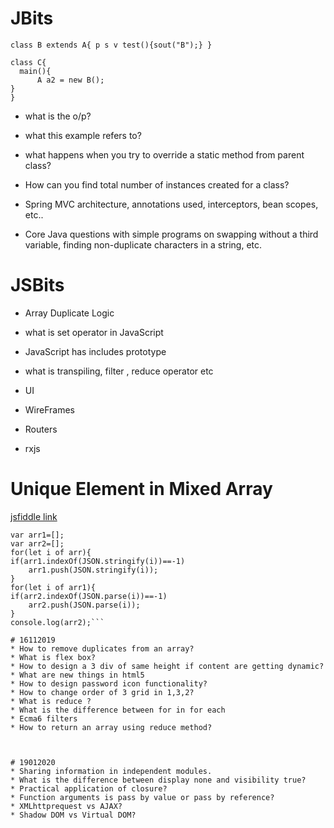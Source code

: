 # JBits

```class A{ p s v test(){sout("A");} }
class B extends A{ p s v test(){sout("B");} }

class C{
  main(){
      A a2 = new B();
}
}
```


* what is the o/p?

* what this example refers to?

* what happens when you try to override a static method from parent class?  

* How can you find total number of instances created for a class?  

* Spring MVC architecture, annotations used, interceptors, bean scopes, etc..

* Core Java questions with simple programs on swapping without a third variable, finding non-duplicate characters in a string, etc.


# JSBits


* Array Duplicate Logic 

* what is set operator in JavaScript

* JavaScript has includes prototype

* what is transpiling, filter , reduce operator etc 

* UI

* WireFrames

* Routers  

* rxjs

# Unique Element in Mixed Array

[jsfiddle link](https://jsfiddle.net/ruffthawts/03pdwvm2/1/)


```var arr=[1,2,"s","s",[1,3],2,[1,3]];
var arr1=[];
var arr2=[];
for(let i of arr){
if(arr1.indexOf(JSON.stringify(i))==-1)
	arr1.push(JSON.stringify(i));
}
for(let i of arr1){
if(arr2.indexOf(JSON.parse(i))==-1)
	arr2.push(JSON.parse(i));
}
console.log(arr2);```

# 16112019
* How to remove duplicates from an array?
* What is flex box?
* How to design a 3 div of same height if content are getting dynamic?
* What are new things in html5
* How to design password icon functionality?
* How to change order of 3 grid in 1,3,2?
* What is reduce ?
* What is the difference between for in for each
* Ecma6 filters
* How to return an array using reduce method?



# 19012020
* Sharing information in independent modules.
* What is the difference between display none and visibility true?
* Practical application of closure?
* Function arguments is pass by value or pass by reference?
* XMLhttprequest vs AJAX?
* Shadow DOM vs Virtual DOM?



